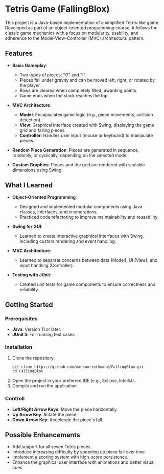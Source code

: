 # Tetris Game (FallingBlox)

This project is a Java-based implementation of a simplified Tetris-like game. Developed as part of an object-oriented programming course, it follows the classic game mechanics with a focus on modularity, usability, and adherence to the Model-View-Controller (MVC) architectural pattern.

## Features
- **Basic Gameplay**:
  - Two types of pieces: "O" and "I".
  - Pieces fall under gravity and can be moved left, right, or rotated by the player.
  - Rows are cleared when completely filled, awarding points.
  - Game ends when the stack reaches the top.

- **MVC Architecture**:
  - **Model**: Encapsulates game logic (e.g., piece movements, collision detection).
  - **View**: Graphical interface created with Swing, displaying the game grid and falling pieces.
  - **Controller**: Handles user input (mouse or keyboard) to manipulate pieces.

- **Random Piece Generation**: Pieces are generated in sequence, randomly, or cyclically, depending on the selected mode.
  
- **Custom Graphics**: Pieces and the grid are rendered with scalable dimensions using Swing.

## What I Learned 

- **Object-Oriented Programming**:
  - Designed and implemented modular components using Java classes, interfaces, and enumerations.
  - Practiced code refactoring to improve maintainability and reusability.
 
- **Swing for GUI**:
  - Learned to create interactive graphical interfaces with Swing, including custom rendering and event handling.
 
- **MVC Architecture**:
  - Learned to separate concerns between data (Model), UI (View), and input handling (Controller).

- **Testing with JUnit**:
  - Created unit tests for game components to ensure correctness and reliability.
 
## Getting Started

### Prerequisites

- **Java**: Version 11 or later.
- **JUnit 5**: For running test cases.

### Installation

1. Clone the repository:
   ```bash
   git clone https://github.com/mansouriothmane/FallingBlox.git
   cd FallingBlox
   ```
2. Open the project in your preferred IDE (e.g., Eclipse, IntelliJ).
3. Compile and run the application.

### Controll

- **Left/Right Arrow Keys**: Move the piece horizontally.
- **Up Arrow Key**: Rotate the piece.
- **Down Arrow Key**: Accelerate the piece's fall.

## Possible Enhancements
- Add support for all seven Tetris pieces.
- Introduce increasing difficulty by speeding up piece fall over time.
- Implement a scoring system with high-score persistence.
- Enhance the graphical user interface with animations and better visual cues.
